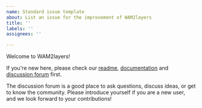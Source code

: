 ```yaml
---
name: Standard issue template
about: List an issue for the improvement of WAM2layers
title: ''
labels: ''
assignees: ''

---
```


Welcome to WAM2layers! 

If you're new here, please check our [readme](https://github.com/WAM2layers/WAM2layers), 
[documentation](https://wam2layers.readthedocs.io/en/latest/) 
and [discussion forum](https://github.com/WAM2layers/WAM2layers/discussions) first. 
      
The discussion forum is a good place to ask questions, discuss ideas, or get to know the community. 
Please introduce yourself if you are a new user, and we look forward to your contributions!
